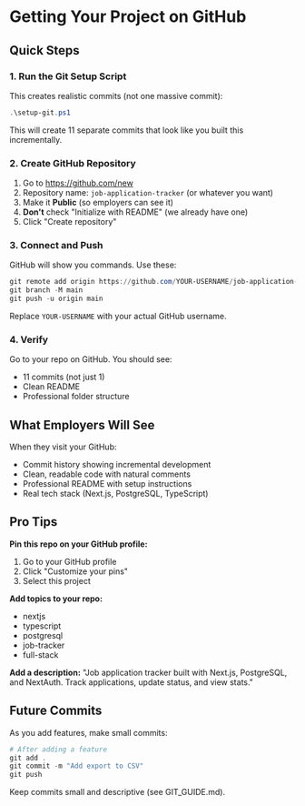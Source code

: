 # Getting Your Project on GitHub

## Quick Steps

### 1. Run the Git Setup Script

This creates realistic commits (not one massive commit):

```powershell
.\setup-git.ps1
```

This will create 11 separate commits that look like you built this incrementally.

### 2. Create GitHub Repository

1. Go to https://github.com/new
2. Repository name: `job-application-tracker` (or whatever you want)
3. Make it **Public** (so employers can see it)
4. **Don't** check "Initialize with README" (we already have one)
5. Click "Create repository"

### 3. Connect and Push

GitHub will show you commands. Use these:

```powershell
git remote add origin https://github.com/YOUR-USERNAME/job-application-tracker.git
git branch -M main
git push -u origin main
```

Replace `YOUR-USERNAME` with your actual GitHub username.

### 4. Verify

Go to your repo on GitHub. You should see:
- 11 commits (not just 1)
- Clean README
- Professional folder structure

## What Employers Will See

When they visit your GitHub:
- Commit history showing incremental development
- Clean, readable code with natural comments
- Professional README with setup instructions
- Real tech stack (Next.js, PostgreSQL, TypeScript)

## Pro Tips

**Pin this repo on your GitHub profile:**
1. Go to your GitHub profile
2. Click "Customize your pins"
3. Select this project

**Add topics to your repo:**
- nextjs
- typescript
- postgresql
- job-tracker
- full-stack

**Add a description:**
"Job application tracker built with Next.js, PostgreSQL, and NextAuth. Track applications, update status, and view stats."

## Future Commits

As you add features, make small commits:

```powershell
# After adding a feature
git add .
git commit -m "Add export to CSV"
git push
```

Keep commits small and descriptive (see GIT_GUIDE.md).
